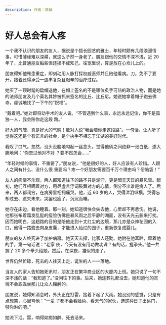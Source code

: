 ```yaml
---
description: 作者：简媜
---
```


# 好人总会有人疼

&#x20;       一个我不认识的朋友的友人，据说是个擅长园艺的雅士，年轻时颇有几段浪漫情事，可惜薄缘难以深耕，就这么孑然一身老了。朋友跟他的交情不深不浅，近 20 年了，比普通朋友黏些但还揉不成知己，往宽里说，算是放在心坎儿上的。

&#x20;       朋友得知他罹患重症，即刻动用人脉打探权威医师并且陪他看病。刀，免不了要开，接着还得承受一连串复杂且艰辛的治疗过程。

&#x20;       她买了一顶时髦的扁帽送他，在帽上签名的不是哪位炙手可热的政治人物，而是她的法师朋友及几个莫名其妙被抓来签名的比丘、比丘尼。她说她拿着帽子跑去佛寺，虔诚地找了一下午的“祝福”。

&#x20;       “戴着吧。”她对即将动手术的友人说，“不管遇到什么事，永远永远记住，你不是孤独一人，我会陪你走这段 路。”

&#x20;       好大的气魄，真是好大的气魄！敢对人说“我会陪你走这段路”。一句话，让人听了觉得这还是个有诺言的社会，是个执手不相忘于江湖的美好时代。

&#x20;       我叹了口气。忽然，没头没脑地勾起一丝念头，觉得他俩之间绝非一张白纸，遂大胆地问：“你恋过他对不对 ？要不然怎会……”

&#x20;       “年轻时候的事情，不重要了。”朋友说，“他是很好的人，好人应该有人珍惜。人跟人之间有什么、没什么很 重要吗？疼一个好朋友需要百千万个理由吗？俗脑袋！”

&#x20;       友人的病情不乐观，两人都知道往下的路不只是泥泞，更是暗无天日的暴风雪。起初，他们互相瞒着对方，用尽虚言浮词鼓舞对方的心情，倒分不出谁是病人了。后来，两人都词穷，在病房里相拥痛哭。他，近 60 岁的人，哭得涕泪纵横，哭得忘却过去、遗失未来，哭罢也疲了，沉沉而睡。

&#x20;       她守在床边，看他睡着。那一刻，她知道很快会失去他，心里却不再悲伤。她说，他那张布着霜发乱髭的瘦脸仿佛是暴风雨之后平静的湖面，没有天光云影来打扰。因而她明白，这趟路的目的是陪他走到十丈红尘的边境，那儿亦是众神花园的入口，他得一路蜕去肉身皮囊，才能进入灿烂的园子，重新恢复成婴儿。

&#x20;       朋友的友人终究进了加护病房。她天天去探，比家人还勤。她附在他耳畔，牵着他的手，第一句话说：“老家 伙，今天有没有用功做功课？有的话，握拳头。”他一共握了 20 多个拳头给她，然后，在深夜，猫似的走了。

&#x20;       世界仍然忙碌，死去的人往天上走，诞生的人一一落地。

&#x20;       当友人的家人告知她死讯时，朋友正在繁华商业区的大厦内上班。她只说了一句不深不浅的话：“我知道了。”没问往下的事。后来，她连葬礼都没去，她知道他的灵魂不会乖乖坐那儿让众人鞠躬的。

&#x20;       朋友说，她得知消息时，外头正在打雷，接着下起了大雨。她没别的感觉，只是有点想笑，心里骂他：“一辈 子都不会看脸色、看天气的家伙，选这种日子出远门，够你淋的吧。”

&#x20;       她流下泪。雷，响得如痴如醉、死去活来。
